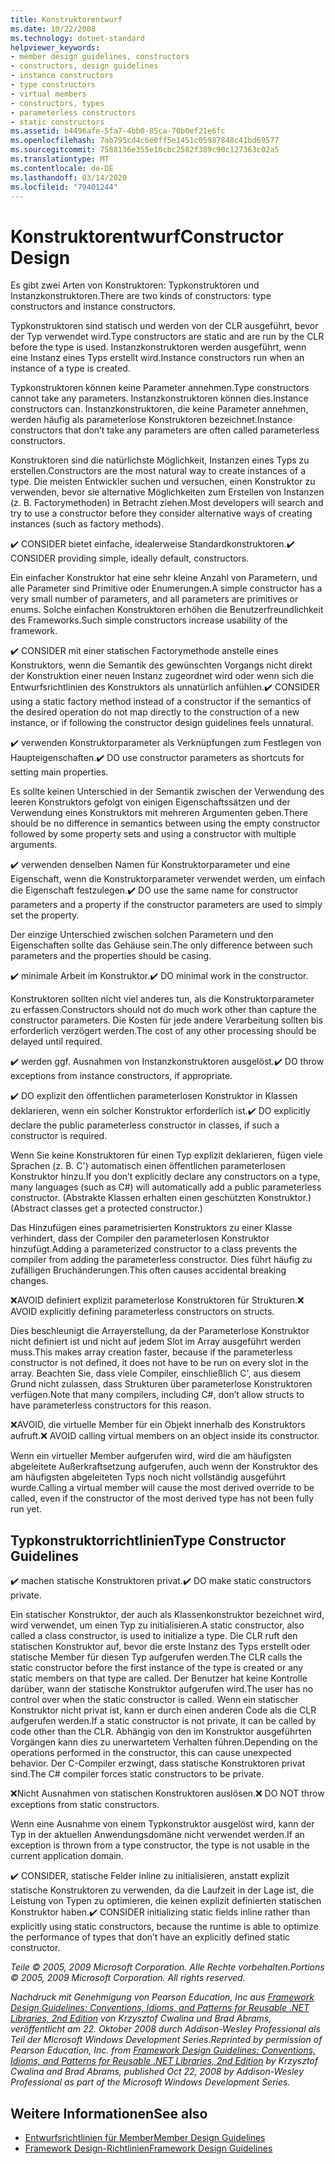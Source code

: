 ```yaml
---
title: Konstruktorentwurf
ms.date: 10/22/2008
ms.technology: dotnet-standard
helpviewer_keywords:
- member design guidelines, constructors
- constructors, design guidelines
- instance constructors
- type constructors
- virtual members
- constructors, types
- parameterless constructors
- static constructors
ms.assetid: b4496afe-5fa7-4bb0-85ca-70b0ef21e6fc
ms.openlocfilehash: 7ab795cd4c6e0ff5e1451c05987848c41bd69577
ms.sourcegitcommit: 7588136e355e10cbc2582f389c90c127363c02a5
ms.translationtype: MT
ms.contentlocale: de-DE
ms.lasthandoff: 03/14/2020
ms.locfileid: "79401244"
---
```

# <a name="constructor-design"></a><span data-ttu-id="55fb6-102">Konstruktorentwurf</span><span class="sxs-lookup"><span data-stu-id="55fb6-102">Constructor Design</span></span>

<span data-ttu-id="55fb6-103">Es gibt zwei Arten von Konstruktoren: Typkonstruktoren und Instanzkonstruktoren.</span><span class="sxs-lookup"><span data-stu-id="55fb6-103">There are two kinds of constructors: type constructors and instance constructors.</span></span>

<span data-ttu-id="55fb6-104">Typkonstruktoren sind statisch und werden von der CLR ausgeführt, bevor der Typ verwendet wird.</span><span class="sxs-lookup"><span data-stu-id="55fb6-104">Type constructors are static and are run by the CLR before the type is used.</span></span> <span data-ttu-id="55fb6-105">Instanzkonstruktoren werden ausgeführt, wenn eine Instanz eines Typs erstellt wird.</span><span class="sxs-lookup"><span data-stu-id="55fb6-105">Instance constructors run when an instance of a type is created.</span></span>

<span data-ttu-id="55fb6-106">Typkonstruktoren können keine Parameter annehmen.</span><span class="sxs-lookup"><span data-stu-id="55fb6-106">Type constructors cannot take any parameters.</span></span> <span data-ttu-id="55fb6-107">Instanzkonstruktoren können dies.</span><span class="sxs-lookup"><span data-stu-id="55fb6-107">Instance constructors can.</span></span> <span data-ttu-id="55fb6-108">Instanzkonstruktoren, die keine Parameter annehmen, werden häufig als parameterlose Konstruktoren bezeichnet.</span><span class="sxs-lookup"><span data-stu-id="55fb6-108">Instance constructors that don’t take any parameters are often called parameterless constructors.</span></span>

<span data-ttu-id="55fb6-109">Konstruktoren sind die natürlichste Möglichkeit, Instanzen eines Typs zu erstellen.</span><span class="sxs-lookup"><span data-stu-id="55fb6-109">Constructors are the most natural way to create instances of a type.</span></span> <span data-ttu-id="55fb6-110">Die meisten Entwickler suchen und versuchen, einen Konstruktor zu verwenden, bevor sie alternative Möglichkeiten zum Erstellen von Instanzen (z. B. Factorymethoden) in Betracht ziehen.</span><span class="sxs-lookup"><span data-stu-id="55fb6-110">Most developers will search and try to use a constructor before they consider alternative ways of creating instances (such as factory methods).</span></span>

<span data-ttu-id="55fb6-111">✔️ CONSIDER bietet einfache, idealerweise Standardkonstruktoren.</span><span class="sxs-lookup"><span data-stu-id="55fb6-111">✔️ CONSIDER providing simple, ideally default, constructors.</span></span>

<span data-ttu-id="55fb6-112">Ein einfacher Konstruktor hat eine sehr kleine Anzahl von Parametern, und alle Parameter sind Primitive oder Enumerungen.</span><span class="sxs-lookup"><span data-stu-id="55fb6-112">A simple constructor has a very small number of parameters, and all parameters are primitives or enums.</span></span> <span data-ttu-id="55fb6-113">Solche einfachen Konstruktoren erhöhen die Benutzerfreundlichkeit des Frameworks.</span><span class="sxs-lookup"><span data-stu-id="55fb6-113">Such simple constructors increase usability of the framework.</span></span>

<span data-ttu-id="55fb6-114">✔️ CONSIDER mit einer statischen Factorymethode anstelle eines Konstruktors, wenn die Semantik des gewünschten Vorgangs nicht direkt der Konstruktion einer neuen Instanz zugeordnet wird oder wenn sich die Entwurfsrichtlinien des Konstruktors als unnatürlich anfühlen.</span><span class="sxs-lookup"><span data-stu-id="55fb6-114">✔️ CONSIDER using a static factory method instead of a constructor if the semantics of the desired operation do not map directly to the construction of a new instance, or if following the constructor design guidelines feels unnatural.</span></span>

<span data-ttu-id="55fb6-115">✔️ verwenden Konstruktorparameter als Verknüpfungen zum Festlegen von Haupteigenschaften.</span><span class="sxs-lookup"><span data-stu-id="55fb6-115">✔️ DO use constructor parameters as shortcuts for setting main properties.</span></span>

<span data-ttu-id="55fb6-116">Es sollte keinen Unterschied in der Semantik zwischen der Verwendung des leeren Konstruktors gefolgt von einigen Eigenschaftssätzen und der Verwendung eines Konstruktors mit mehreren Argumenten geben.</span><span class="sxs-lookup"><span data-stu-id="55fb6-116">There should be no difference in semantics between using the empty constructor followed by some property sets and using a constructor with multiple arguments.</span></span>

<span data-ttu-id="55fb6-117">✔️ verwenden denselben Namen für Konstruktorparameter und eine Eigenschaft, wenn die Konstruktorparameter verwendet werden, um einfach die Eigenschaft festzulegen.</span><span class="sxs-lookup"><span data-stu-id="55fb6-117">✔️ DO use the same name for constructor parameters and a property if the constructor parameters are used to simply set the property.</span></span>

<span data-ttu-id="55fb6-118">Der einzige Unterschied zwischen solchen Parametern und den Eigenschaften sollte das Gehäuse sein.</span><span class="sxs-lookup"><span data-stu-id="55fb6-118">The only difference between such parameters and the properties should be casing.</span></span>

<span data-ttu-id="55fb6-119">✔️ minimale Arbeit im Konstruktor.</span><span class="sxs-lookup"><span data-stu-id="55fb6-119">✔️ DO minimal work in the constructor.</span></span>

<span data-ttu-id="55fb6-120">Konstruktoren sollten nicht viel anderes tun, als die Konstruktorparameter zu erfassen.</span><span class="sxs-lookup"><span data-stu-id="55fb6-120">Constructors should not do much work other than capture the constructor parameters.</span></span> <span data-ttu-id="55fb6-121">Die Kosten für jede andere Verarbeitung sollten bis erforderlich verzögert werden.</span><span class="sxs-lookup"><span data-stu-id="55fb6-121">The cost of any other processing should be delayed until required.</span></span>

<span data-ttu-id="55fb6-122">✔️ werden ggf. Ausnahmen von Instanzkonstruktoren ausgelöst.</span><span class="sxs-lookup"><span data-stu-id="55fb6-122">✔️ DO throw exceptions from instance constructors, if appropriate.</span></span>

<span data-ttu-id="55fb6-123">✔️ DO explizit den öffentlichen parameterlosen Konstruktor in Klassen deklarieren, wenn ein solcher Konstruktor erforderlich ist.</span><span class="sxs-lookup"><span data-stu-id="55fb6-123">✔️ DO explicitly declare the public parameterless constructor in classes, if such a constructor is required.</span></span>

<span data-ttu-id="55fb6-124">Wenn Sie keine Konstruktoren für einen Typ explizit deklarieren, fügen viele Sprachen (z. B. C') automatisch einen öffentlichen parameterlosen Konstruktor hinzu.</span><span class="sxs-lookup"><span data-stu-id="55fb6-124">If you don’t explicitly declare any constructors on a type, many languages (such as C#) will automatically add a public parameterless constructor.</span></span> <span data-ttu-id="55fb6-125">(Abstrakte Klassen erhalten einen geschützten Konstruktor.)</span><span class="sxs-lookup"><span data-stu-id="55fb6-125">(Abstract classes get a protected constructor.)</span></span>

<span data-ttu-id="55fb6-126">Das Hinzufügen eines parametrisierten Konstruktors zu einer Klasse verhindert, dass der Compiler den parameterlosen Konstruktor hinzufügt.</span><span class="sxs-lookup"><span data-stu-id="55fb6-126">Adding a parameterized constructor to a class prevents the compiler from adding the parameterless constructor.</span></span> <span data-ttu-id="55fb6-127">Dies führt häufig zu zufälligen Bruchänderungen.</span><span class="sxs-lookup"><span data-stu-id="55fb6-127">This often causes accidental breaking changes.</span></span>

<span data-ttu-id="55fb6-128">❌AVOID definiert explizit parameterlose Konstruktoren für Strukturen.</span><span class="sxs-lookup"><span data-stu-id="55fb6-128">❌ AVOID explicitly defining parameterless constructors on structs.</span></span>

<span data-ttu-id="55fb6-129">Dies beschleunigt die Arrayerstellung, da der Parameterlose Konstruktor nicht definiert ist und nicht auf jedem Slot im Array ausgeführt werden muss.</span><span class="sxs-lookup"><span data-stu-id="55fb6-129">This makes array creation faster, because if the parameterless constructor is not defined, it does not have to be run on every slot in the array.</span></span> <span data-ttu-id="55fb6-130">Beachten Sie, dass viele Compiler, einschließlich C', aus diesem Grund nicht zulassen, dass Strukturen über parameterlose Konstruktoren verfügen.</span><span class="sxs-lookup"><span data-stu-id="55fb6-130">Note that many compilers, including C#, don’t allow structs to have parameterless constructors for this reason.</span></span>

<span data-ttu-id="55fb6-131">❌AVOID, die virtuelle Member für ein Objekt innerhalb des Konstruktors aufruft.</span><span class="sxs-lookup"><span data-stu-id="55fb6-131">❌ AVOID calling virtual members on an object inside its constructor.</span></span>

<span data-ttu-id="55fb6-132">Wenn ein virtueller Member aufgerufen wird, wird die am häufigsten abgeleitete Außerkraftsetzung aufgerufen, auch wenn der Konstruktor des am häufigsten abgeleiteten Typs noch nicht vollständig ausgeführt wurde.</span><span class="sxs-lookup"><span data-stu-id="55fb6-132">Calling a virtual member will cause the most derived override to be called, even if the constructor of the most derived type has not been fully run yet.</span></span>

## <a name="type-constructor-guidelines"></a><span data-ttu-id="55fb6-133">Typkonstruktorrichtlinien</span><span class="sxs-lookup"><span data-stu-id="55fb6-133">Type Constructor Guidelines</span></span>

<span data-ttu-id="55fb6-134">✔️ machen statische Konstruktoren privat.</span><span class="sxs-lookup"><span data-stu-id="55fb6-134">✔️ DO make static constructors private.</span></span>

<span data-ttu-id="55fb6-135">Ein statischer Konstruktor, der auch als Klassenkonstruktor bezeichnet wird, wird verwendet, um einen Typ zu initialisieren.</span><span class="sxs-lookup"><span data-stu-id="55fb6-135">A static constructor, also called a class constructor, is used to initialize a type.</span></span> <span data-ttu-id="55fb6-136">Die CLR ruft den statischen Konstruktor auf, bevor die erste Instanz des Typs erstellt oder statische Member für diesen Typ aufgerufen werden.</span><span class="sxs-lookup"><span data-stu-id="55fb6-136">The CLR calls the static constructor before the first instance of the type is created or any static members on that type are called.</span></span> <span data-ttu-id="55fb6-137">Der Benutzer hat keine Kontrolle darüber, wann der statische Konstruktor aufgerufen wird.</span><span class="sxs-lookup"><span data-stu-id="55fb6-137">The user has no control over when the static constructor is called.</span></span> <span data-ttu-id="55fb6-138">Wenn ein statischer Konstruktor nicht privat ist, kann er durch einen anderen Code als die CLR aufgerufen werden.</span><span class="sxs-lookup"><span data-stu-id="55fb6-138">If a static constructor is not private, it can be called by code other than the CLR.</span></span> <span data-ttu-id="55fb6-139">Abhängig von den im Konstruktor ausgeführten Vorgängen kann dies zu unerwartetem Verhalten führen.</span><span class="sxs-lookup"><span data-stu-id="55fb6-139">Depending on the operations performed in the constructor, this can cause unexpected behavior.</span></span> <span data-ttu-id="55fb6-140">Der C-Compiler erzwingt, dass statische Konstruktoren privat sind.</span><span class="sxs-lookup"><span data-stu-id="55fb6-140">The C# compiler forces static constructors to be private.</span></span>

<span data-ttu-id="55fb6-141">❌Nicht Ausnahmen von statischen Konstruktoren auslösen.</span><span class="sxs-lookup"><span data-stu-id="55fb6-141">❌ DO NOT throw exceptions from static constructors.</span></span>

<span data-ttu-id="55fb6-142">Wenn eine Ausnahme von einem Typkonstruktor ausgelöst wird, kann der Typ in der aktuellen Anwendungsdomäne nicht verwendet werden.</span><span class="sxs-lookup"><span data-stu-id="55fb6-142">If an exception is thrown from a type constructor, the type is not usable in the current application domain.</span></span>

<span data-ttu-id="55fb6-143">✔️ CONSIDER, statische Felder inline zu initialisieren, anstatt explizit statische Konstruktoren zu verwenden, da die Laufzeit in der Lage ist, die Leistung von Typen zu optimieren, die keinen explizit definierten statischen Konstruktor haben.</span><span class="sxs-lookup"><span data-stu-id="55fb6-143">✔️ CONSIDER initializing static fields inline rather than explicitly using static constructors, because the runtime is able to optimize the performance of types that don’t have an explicitly defined static constructor.</span></span>

<span data-ttu-id="55fb6-144">*Teile © 2005, 2009 Microsoft Corporation. Alle Rechte vorbehalten.*</span><span class="sxs-lookup"><span data-stu-id="55fb6-144">*Portions © 2005, 2009 Microsoft Corporation. All rights reserved.*</span></span>

<span data-ttu-id="55fb6-145">*Nachdruck mit Genehmigung von Pearson Education, Inc aus [Framework Design Guidelines: Conventions, Idioms, and Patterns for Reusable .NET Libraries, 2nd Edition](https://www.informit.com/store/framework-design-guidelines-conventions-idioms-and-9780321545619) von Krzysztof Cwalina und Brad Abrams, veröffentlicht am 22. Oktober 2008 durch Addison-Wesley Professional als Teil der Microsoft Windows Development Series.*</span><span class="sxs-lookup"><span data-stu-id="55fb6-145">*Reprinted by permission of Pearson Education, Inc. from [Framework Design Guidelines: Conventions, Idioms, and Patterns for Reusable .NET Libraries, 2nd Edition](https://www.informit.com/store/framework-design-guidelines-conventions-idioms-and-9780321545619) by Krzysztof Cwalina and Brad Abrams, published Oct 22, 2008 by Addison-Wesley Professional as part of the Microsoft Windows Development Series.*</span></span>

## <a name="see-also"></a><span data-ttu-id="55fb6-146">Weitere Informationen</span><span class="sxs-lookup"><span data-stu-id="55fb6-146">See also</span></span>

- [<span data-ttu-id="55fb6-147">Entwurfsrichtlinien für Member</span><span class="sxs-lookup"><span data-stu-id="55fb6-147">Member Design Guidelines</span></span>](../../../docs/standard/design-guidelines/member.md)
- [<span data-ttu-id="55fb6-148">Framework Design-Richtlinien</span><span class="sxs-lookup"><span data-stu-id="55fb6-148">Framework Design Guidelines</span></span>](../../../docs/standard/design-guidelines/index.md)
